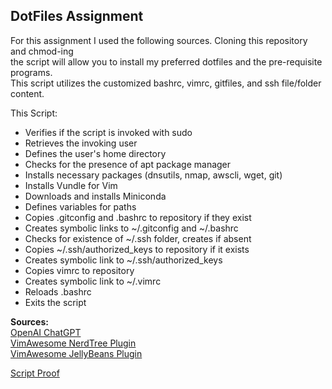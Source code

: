 DotFiles Assignment
----------------------------
For this assignment I used the following sources. Cloning this repository and chmod-ing <br>
the script will allow you to install my preferred dotfiles and the pre-requisite programs. <br>
This script utilizes the customized bashrc, vimrc, gitfiles, and ssh file/folder content.

This Script:
- Verifies if the script is invoked with sudo
- Retrieves the invoking user
- Defines the user's home directory
- Checks for the presence of apt package manager
- Installs necessary packages (dnsutils, nmap, awscli, wget, git)
- Installs Vundle for Vim
- Downloads and installs Miniconda
- Defines variables for paths
- Copies .gitconfig and .bashrc to repository if they exist
- Creates symbolic links to ~/.gitconfig and ~/.bashrc
- Checks for existence of ~/.ssh folder, creates if absent
- Copies ~/.ssh/authorized_keys to repository if it exists
- Creates symbolic link to ~/.ssh/authorized_keys
- Copies vimrc to repository
- Creates symbolic link to ~/.vimrc
- Reloads .bashrc
- Exits the script

**Sources:**<br>
[OpenAI ChatGPT](chat.openai.com) <br>
[VimAwesome NerdTree Plugin](https://vimawesome.com/plugin/nerdtree-red) <br>
[VimAwesome JellyBeans Plugin](https://vimawesome.com/plugin/jellybeans-vim) <br>

[Script Proof](https://raidermailwright-my.sharepoint.com/:v:/g/personal/newhouse_11_wright_edu/EbJqWmqjy05IhbZR4LxnYqABjuB5vRzHdgjBkd5m-gI3LQ?e=NupJFm&nav=eyJyZWZlcnJhbEluZm8iOnsicmVmZXJyYWxBcHAiOiJTdHJlYW1XZWJBcHAiLCJyZWZlcnJhbFZpZXciOiJTaGFyZURpYWxvZy1MaW5rIiwicmVmZXJyYWxBcHBQbGF0Zm9ybSI6IldlYiIsInJlZmVycmFsTW9kZSI6InZpZXcifX0%3D)
